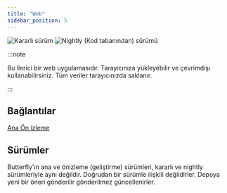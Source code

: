 ```yaml
---
title: "Web"
sidebar_position: 5
---
```


![Kararlı sürüm](https://img.shields.io/badge/dynamic/yaml?color=c4840d&label=Stable&query=%24.version&url=https%3A%2F%2Fraw.githubusercontent.com%2FLinwoodCloud%2Fbutterfly%2Fstable%2Fapp%2Fpubspec.yaml&style=for-the-badge) ![Nightly (Kod tabanından) sürümü](https://img.shields.io/badge/dynamic/yaml?color=f7d28c&label=Nightly&query=%24.version&url=https%3A%2F%2Fraw.githubusercontent.com%2FLinwoodCloud%2Fbutterfly%2Fnightly%2Fapp%2Fpubspec.yaml&style=for-the-badge)

:::note

Bu ilerici bir web uygulamasıdır. Tarayıcınıza yükleyebilir ve çevrimdışı kullanabilirsiniz. Tüm veriler tarayıcınızda saklanır.

:::


## Bağlantılar

<div className="row margin-bottom--lg padding--sm">
<a className="button button--outline button--info button--lg margin--sm" href="https://butterfly.linwood.dev">
  Ana
</a>
<a className="button button--outline button--danger button--lg margin--sm" href="https://preview.butterfly.linwood.dev">
  Ön izleme
</a>
</div>

## Sürümler

Butterfly'ın ana ve önizleme (geliştirme) sürümleri, kararlı ve nightly sürümleriyle aynı değildir. Doğrudan bir sürümle ilişkili değildirler. Depoya yeni bir öneri gönderilir gönderilmez güncellenirler.
